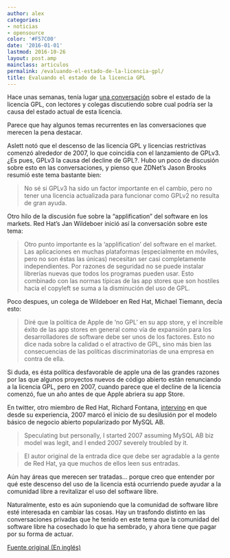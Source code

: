 ```yaml
---
author: alex
categories:
- noticias
- opensource
color: '#F57C00'
date: '2016-01-01'
lastmod: 2016-10-26
layout: post.amp
mainclass: articulos
permalink: /evaluando-el-estado-de-la-licencia-gpl/
title: Evaluando el estado de la licencia GPL
---
```


<figure>
	<amp-img on="tap:lightbox1" role="button" tabindex="0" layout="responsive"  height="128" width="128" src="http://upload.wikimedia.org/wikipedia/commons/thumb/8/8b/License_icon-gpl-2.svg/256px-License_icon-gpl-2.svg.png"></amp-img>
</figure>

Hace unas semanas, tenía lugar <a target="_blank" href="https://plus.google.com/u/0/110027483887022913393/posts/Arx9N665DZf">una conversación</a> sobre el estado de la licencia GPL, con lectores y colegas discutiendo sobre cual podría ser la causa del estado actual de esta licencia.

Parece que hay algunos temas recurrentes en las conversaciones que merecen la pena destacar.

Aslett notó que el descenso de las licencia GPL y licencias restrictivas comenzó alrededor de 2007, lo que coincidía con el lanzamiento de GPLv3. ¿Es pues, GPLv3 la causa del decline de GPL?. Hubo un poco de discusión sobre esto en las conversaciones, y pienso que ZDNet&#8217;s Jason Brooks resumió este tema bastante bien:

> No sé si GPLv3 ha sido un factor importante en el cambio, pero no tener una licencia actualizada para funcionar como GPLv2 no resulta de gran ayuda.

<!--more--><!--ad-->

Otro hilo de la discusión fue sobre la &#8220;applification&#8221; del software en los markets. Red Hat&#8217;s Jan Wildeboer inició así la conversación sobre este tema:

> Otro punto importante es la &#8216;applification&#8217; del software en el market. Las aplicaciones en muchas plataformas (especialmente en móviles, pero no son éstas las únicas) necesitan ser casi completamente independientes. Por razones de seguridad no se puede instalar librerías nuevas que todos los programas pueden usar. Esto combinado con las normas típicas de las app stores que son hostiles hacia el copyleft se suma a la disminución del uso de GPL.

Poco despues, un colega de Wildeboer en Red Hat, Michael Tiemann, decía esto:

> Diré que la política de Apple de &#8216;no GPL&#8217; en su app store, y el increíble éxito de las app stores en general como vía de expansión para los desarrolladores de software debe ser unos de los factores. Esto no dice nada sobre la calidad o el atractivo de GPL, sino más bien las consecuencias de las políticas discriminatorias de una empresa en contra de ella.

Si duda, es ésta política desfavorable de apple una de las grandes razones por las que algunos proyectos nuevos de código abierto están renunciando a la licencia GPL, pero en 2007, cuando parece que el decline de la licencia comenzó, fue un año antes de que Apple abriera su app Store.

En twitter, otro miembro de Red Hat, Richard Fontana, <a target="_blank" href="https://twitter.com/#!/richardfontana/status/147770045999751169">intervino</a> en que desde su experiencia, 2007 marcó el inicio de su desilusión por el modelo básico de negocio abierto popularizado por MySQL AB.

> Speculating but personally, I started 2007 assuming MySQL AB biz model was legit, and I ended 2007 severely troubled by it.

> El autor original de la entrada dice que debe ser agradable a la gente de Red Hat, ya que muchos de ellos leen sus entradas.

Aún hay áreas que merecen ser tratadas&#8230; porque creo que entender por qué este descenso del uso de la licencia está ocurriendo puede ayudar a la comunidad libre a revitalizar el uso del software libre.

Naturalmente, esto es aún suponiendo que la comunidad de software libre esté interesada en cambiar las cosas. Hay un trasfondo distinto en las conversaciones privadas que he tenido en este tema que la comunidad del software libre ha cosechado lo que ha sembrado, y ahora tiene que pagar por su forma de actuar.

<a target="_blank" href="http://www.itworld.com/it-managementstrategy/234223/evaluating-state-gpl">Fuente original (En inglés)</a>